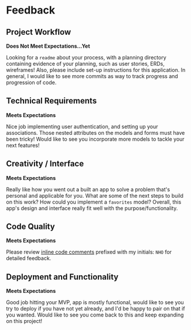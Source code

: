 # Feedback

## Project Workflow

**Does Not Meet Expectations...Yet**

Looking for a `readme` about your process, with a planning directory containing evidence of your planning, such as user stories, ERDs, wireframes! Also, please include set-up instructions for this application. In general, I would like to see more commits as way to track progress and progression of code.

## Technical Requirements

**Meets Expectations**

Nice job implementing user authentication, and setting up your associations. Those nested attributes on the models and forms must have been tricky! Would like to see you incorporate more models to tackle your next features!

## Creativity / Interface

**Meets Expectations**

Really like how you went out a built an app to solve a problem that's personal and applicable for you.  What are some of the next steps to build on this work? How could you implement a  `favorites` model? Overall, this app's design and interface really fit well with the purpose/functionality.

## Code Quality

**Meets Expectations**

Please review [inline code comments](https://github.com/qadriyyah119/Project2-MainDish/compare/master...nolds9:feedback)
prefixed with my initials: `NHO` for detailed feedback.

## Deployment and Functionality

**Meets Expectations**

Good job hitting your MVP, app is mostly functional, would like to see you try to deploy if you have not yet already, and I'd be happy to pair on that if you wanted. Would like to see you come back to this and keep expanding on this project!
